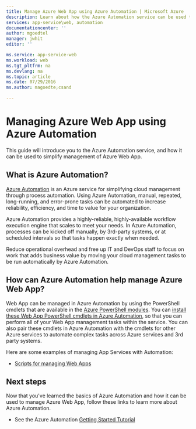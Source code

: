 ```yaml
---
title: Manage Azure Web App using Azure Automation | Microsoft Azure
description: Learn about how the Azure Automation service can be used to manage Azure Web App.
services: app-service\web, automation
documentationcenter: ''
author: mgoedtel
manager: jwhit
editor: ''

ms.service: app-service-web
ms.workload: web
ms.tgt_pltfrm: na
ms.devlang: na
ms.topic: article
ms.date: 07/29/2016
ms.author: magoedte;csand

---
```

# Managing Azure Web App using Azure Automation
This guide will introduce you to the Azure Automation service, and how it can be used to simplify management of Azure Web App.

## What is Azure Automation?
[Azure Automation](../automation/automation-intro.md) is an Azure service for simplifying cloud management through process automation. Using Azure Automation, manual, repeated, long-running, and error-prone tasks can be automated to increase reliability, efficiency, and time to value for your organization.

Azure Automation provides a highly-reliable, highly-available workflow execution engine that scales to meet your needs. In Azure Automation, processes can be kicked off manually, by 3rd-party systems, or at scheduled intervals so that tasks happen exactly when needed.

Reduce operational overhead and free up IT and DevOps staff to focus on work that adds business value by moving your cloud management tasks to be run automatically by Azure Automation.

## How can Azure Automation help manage Azure Web App?
Web App can be managed in Azure Automation by using the PowerShell cmdlets that are available in the [Azure PowerShell modules](../powershell-install-configure.md). You can [install these Web App PowerShell cmdlets in Azure Automation](https://azure.microsoft.com/blog/announcing-azure-resource-manager-support-azure-automation-runbooks/), so that you can perform all of your Web App management tasks within the service. You can also pair these cmdlets in Azure Automation with the cmdlets for other Azure services to automate complex tasks across Azure services and 3rd party systems.

Here are some examples of managing App Services with Automation:

* [Scripts for managing Web Apps](https://azure.microsoft.com/documentation/scripts/)

## Next steps
Now that you've learned the basics of Azure Automation and how it can be used to manage Azure Web App, follow these links to learn more about Azure Automation.

* See the Azure Automation [Getting Started Tutorial](../automation/automation-first-runbook-graphical.md)

